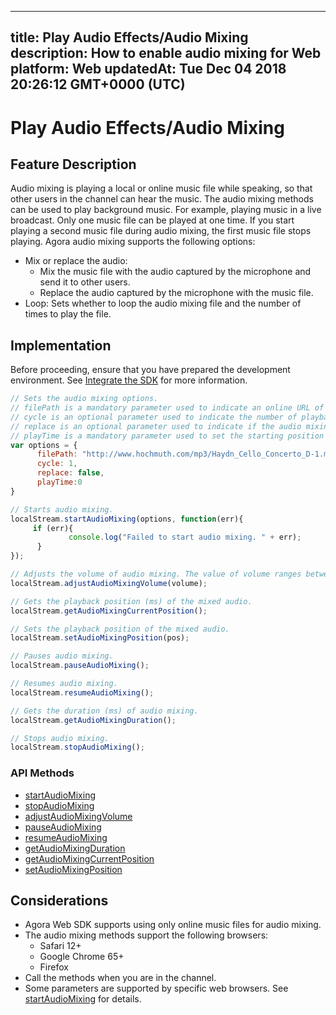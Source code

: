 
---
title: Play Audio Effects/Audio Mixing
description: How to enable audio mixing for Web
platform: Web
updatedAt: Tue Dec 04 2018 20:26:12 GMT+0000 (UTC)
---
# Play Audio Effects/Audio Mixing
## Feature Description

Audio mixing is playing a local or online music file while speaking, so that other users in the channel can hear the music. The audio mixing methods can be used to play background music. For example, playing music in a live broadcast. Only one music file can be played at one time. If you start playing a second music file during audio mixing, the first music file stops playing.
Agora audio mixing supports the following options:

- Mix or replace the audio: 
	- Mix the music file with the audio captured by the microphone and send it to other users.
	- Replace the audio captured by the microphone with the music file.
- Loop: Sets whether to loop the audio mixing file and the number of times to play the file.

## Implementation
Before proceeding, ensure that you have prepared the development environment. See [Integrate the SDK](../../en/Interactive%20Broadcast/web_prepare.md) for more information.

```javascript
// Sets the audio mixing options.
// filePath is a mandatory parameter used to indicate an online URL of the mixing audio.
// cycle is an optional parameter used to indicate the number of playback loops and it needs to be a positive integer. The web browser needs to be Google Chrome 65+.
// replace is an optional parameter used to indicate if the audio mixing replaces the original audio. 
// playTime is a mandatory parameter used to set the starting position of mixing audio playback. 0 means playing the mixing file from the beginning.
var options = {
      filePath: "http://www.hochmuth.com/mp3/Haydn_Cello_Concerto_D-1.mp3", 
      cycle: 1, 
      replace: false, 
      playTime:0 
}

// Starts audio mixing.
localStream.startAudioMixing(options, function(err){
     if (err){
             console.log("Failed to start audio mixing. " + err);
      }
});

// Adjusts the volume of audio mixing. The value of volume ranges between 1 and 100.
localStream.adjustAudioMixingVolume(volume);

// Gets the playback position (ms) of the mixed audio.
localStream.getAudioMixingCurrentPosition();

// Sets the playback position of the mixed audio.
localStream.setAudioMixingPosition(pos);

// Pauses audio mixing.
localStream.pauseAudioMixing();

// Resumes audio mixing.
localStream.resumeAudioMixing();

// Gets the duration (ms) of audio mixing. 
localStream.getAudioMixingDuration();

// Stops audio mixing.
localStream.stopAudioMixing();
```

### API Methods

- [startAudioMixing](https://docs.agora.io/en/Interactive%20Broadcast/API%20Reference/web/interfaces/agorartc.stream.html#startaudiomixing)
- [stopAudioMixing](https://docs.agora.io/en/Interactive%20Broadcast/API%20Reference/web/interfaces/agorartc.stream.html#stopaudiomixing)
- [adjustAudioMixingVolume](https://docs.agora.io/en/Interactive%20Broadcast/API%20Reference/web/interfaces/agorartc.stream.html#adjustaudiomixingvolume)
- [pauseAudioMixing](https://docs.agora.io/en/Interactive%20Broadcast/API%20Reference/web/interfaces/agorartc.stream.html#pauseaudiomixing)
- [resumeAudioMixing](https://docs.agora.io/en/Interactive%20Broadcast/API%20Reference/web/interfaces/agorartc.stream.html#resumeaudiomixing)
- [getAudioMixingDuration](https://docs.agora.io/en/Interactive%20Broadcast/API%20Reference/web/interfaces/agorartc.stream.html#getaudiomixingduration)
- [getAudioMixingCurrentPosition](https://docs.agora.io/en/Interactive%20Broadcast/API%20Reference/web/interfaces/agorartc.stream.html#getaudiomixingcurrentposition)
- [setAudioMixingPosition](https://docs.agora.io/en/Interactive%20Broadcast/API%20Reference/web/interfaces/agorartc.stream.html#setaudiomixingposition)

## Considerations

- Agora Web SDK supports using only online music files for audio mixing.
- The audio mixing methods support the following browsers:
  - Safari 12+
  - Google Chrome 65+
  - Firefox
- Call the methods when you are in the channel.
- Some parameters are supported by specific web browsers. See [startAudioMixing](https://docs.agora.io/en/Interactive%20Broadcast/API%20Reference/web/interfaces/agorartc.stream.html#startaudiomixing) for details.
